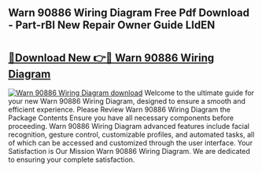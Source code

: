 ## Warn 90886 Wiring Diagram Free Pdf Download - Part-rBI New Repair Owner Guide LIdEN

# <h2><a href="http://dfkme2.blite.top/?on=Warn+90886+Wiring+Diagram">🔗Download New 👉🔴 Warn 90886 Wiring Diagram</a></h2>

[![Warn 90886 Wiring Diagram download](https://i.imgur.com/lujVjoI.png)](http://dfkme2.blite.top/?on=Warn+90886+Wiring+Diagram)
Welcome to the ultimate guide for your new Warn 90886 Wiring Diagram, designed to ensure a smooth and efficient experience. Please Review Warn 90886 Wiring Diagram the Package Contents Ensure you have all necessary components before proceeding. Warn 90886 Wiring Diagram advanced features include facial recognition, gesture control, customizable profiles, and automated tasks, all of which can be accessed and customized through the user interface. Your Satisfaction is Our Mission Warn 90886 Wiring Diagram. We are dedicated to ensuring your complete satisfaction.

